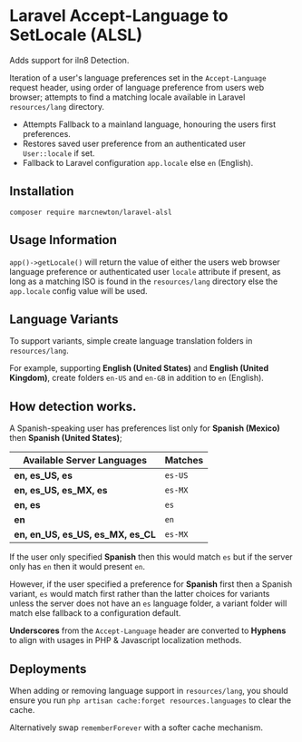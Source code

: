 # Laravel Accept-Language to SetLocale (ALSL)

Adds support for iln8 Detection.

Iteration of a user's language preferences set in the `Accept-Language` request header, using order of language preference from users web browser; attempts to find a matching locale available in Laravel `resources/lang` directory.

- Attempts Fallback to a mainland language, honouring the users first preferences.
- Restores saved user preference from an authenticated user  `User::locale` if set.
- Fallback to Laravel configuration `app.locale` else `en` (English).

## Installation

`composer require marcnewton/laravel-alsl`

## Usage Information

`app()->getLocale()` will return the value of either the users web browser language preference or authenticated user `locale` attribute if present, as long as a matching ISO is found in the `resources/lang` directory else the `app.locale` config value will be used.

## Language Variants

To support variants, simple create language translation folders in `resources/lang`.

For example, supporting **English (United States)** and **English (United Kingdom)**, create folders `en-US` and `en-GB` in addition to `en` (English).

## How detection works.

A Spanish-speaking user has preferences list only for **Spanish (Mexico)** then **Spanish (United States)**;

| Available Server Languages | Matches |
| - |- |
| **en, es_US, es** | `es-US` |
| **en, es_US, es_MX, es** | `es-MX` |
| **en, es** | `es` |
| **en** | `en` |
| **en, en_US, es_US, es_MX, es_CL** | `es-MX` |

If the user only specified **Spanish** then this would match `es` but if the server only has `en` then it would present `en`.

However, if the user specified a preference for **Spanish** first then a Spanish variant, `es` would match first rather than the latter choices for variants unless the server does not have an `es` language folder, a variant folder will match else fallback to a configuration default.

**Underscores** from the `Accept-Language` header are converted to **Hyphens** to align with usages in PHP & Javascript localization methods.

## Deployments
When adding or removing language support in `resources/lang`, you should ensure you run `php artisan cache:forget resources.languages` to clear the cache.

Alternatively swap `rememberForever` with a softer cache mechanism.
